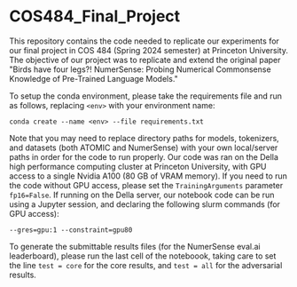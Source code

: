 # COS484_Final_Project
This repository contains the code needed to replicate our experiments for our final project in COS 484 (Spring 2024 semester) at Princeton University. The objective of our project was to replicate and extend the original paper "Birds have four legs?! NumerSense: Probing Numerical Commonsense Knowledge of Pre-Trained Language Models."

To setup the conda environment, please take the requirements file and run as follows, replacing ```<env>``` with your environment name:

```
conda create --name <env> --file requirements.txt
```

Note that you may need to replace directory paths for models, tokenizers, and datasets (both ATOMIC and NumerSense) with your own local/server paths in order for the code to run properly. Our code was ran on the Della high performance computing cluster at Princeton University, with GPU access to a single Nvidia A100 (80 GB of VRAM memory). If you need to run the code without GPU access, please set the ```TrainingArguments``` parameter ```fp16=False```. If running on the Della server, our notebook code can be run using a Jupyter session, and declaring the following slurm commands (for GPU access):
```
--gres=gpu:1 --constraint=gpu80
```

To generate the submittable results files (for the NumerSense eval.ai leaderboard), please run the last cell of the noteboook, taking care to set the line ```test = core``` for the core results, and ```test = all``` for the adversarial results. 
